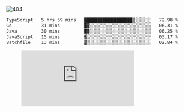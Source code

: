![404](https://user-images.githubusercontent.com/378023/89412096-6f759d80-d761-11ea-8c57-84b30ef3f2b1.png)

<!--START_SECTION:waka-->

```txt
TypeScript   5 hrs 59 mins   ██████████████████▒░░░░░░   72.98 %
Go           31 mins         █▓░░░░░░░░░░░░░░░░░░░░░░░   06.31 %
Java         30 mins         █▓░░░░░░░░░░░░░░░░░░░░░░░   06.25 %
JavaScript   15 mins         ▓░░░░░░░░░░░░░░░░░░░░░░░░   03.17 %
Batchfile    13 mins         ▓░░░░░░░░░░░░░░░░░░░░░░░░   02.84 %
```

<!--END_SECTION:waka-->
<figure><embed src="https://wakatime.com/share/@018b853e-267a-435d-a858-33e2b098b9d7/f3c3aa68-553a-4373-a9f9-2d456f62f780.svg"></embed></figure>
